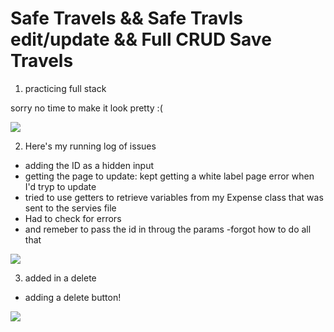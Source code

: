 # Safe Travels && Safe Travls edit/update && Full CRUD Save Travels

1. practicing full stack

sorry no time to make it look pretty :(

![](https://github.com/lisabroadhead/JAVA-coding-dojo/blob/main/springProjects/com.codingdojo.safeTravels/Screen%20Shot%202022-04-13%20at%2010.14.17%20PM.png)


2. Here's my running log of issues
  - adding the ID as a hidden input
  - getting the page to update: kept getting a white label page error when I'd tryp to update
  - tried to use getters to retrieve variables from my Expense class that was sent to the servies file
  - Had to check for errors
  - and remeber to pass the id in throug the params -forgot how to do all that

![](https://github.com/lisabroadhead/JAVA-coding-dojo/blob/main/springProjects/com.codingdojo.safeTravels/Screen%20Shot%202022-04-14%20at%208.16.56%20AM.png)

3. added in a delete
  - adding a delete button!
  
![](https://github.com/lisabroadhead/JAVA-coding-dojo/blob/main/springProjects/com.codingdojo.safeTravels/Screen%20Shot%202022-04-14%20at%2010.41.16%20AM.png)

